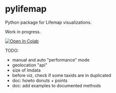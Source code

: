 # pylifemap

Python package for Lifemap visualizations.

Work in progress.

[![Open In Colab](https://colab.research.google.com/assets/colab-badge.svg)](https://colab.research.google.com/github/juba/pylifemap/blob/master/notebooks/introduction.ipynb)

TODO:

-   manual and auto "performance" mode
-   geolocation "api"
-   size of lmdata
-   before viz, check if some taxids are in duplicated
-   doc: howto donuts + points
-   doc: add examples to documented methods
